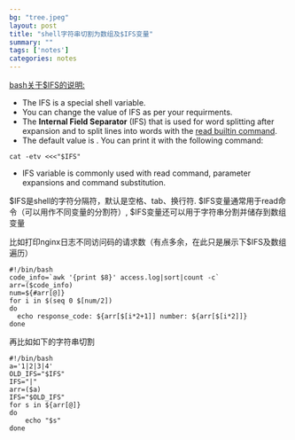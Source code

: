 ```yaml
---
bg: "tree.jpeg"
layout: post
title: "shell字符串切割为数组及$IFS变量"
summary: ""
tags: ['notes']
categories: notes
---
```


[bash关于\$IFS的说明:](https://bash.cyberciti.biz/guide/$IFS)

- The IFS is a special shell variable.
- You can change the value of IFS as per your requirments.
- The **Internal Field Separator** (IFS) that is used for word splitting after expansion and to split lines into words with the [read builtin command](https://bash.cyberciti.biz/guide/Read_command).
- The default value is **<space><tab><newline>**. You can print it with the following command:

```shell
cat -etv <<<"$IFS"
```

- IFS variable is commonly used with read command, parameter expansions and command substitution.

$IFS是shell的字符分隔符，默认是空格、tab、换行符. \$IFS变量通常用于read命令（可以用作不同变量的分割符）, \$IFS变量还可以用于字符串分割并储存到数组变量

比如打印nginx日志不同访问码的请求数（有点多余，在此只是展示下$IFS及数组遍历）

```shell
#!/bin/bash
code_info=`awk '{print $8}' access.log|sort|count -c`
arr=($code_info)
num=${#arr[@]}
for i in $(seq 0 $[num/2])
do
  echo response_code: ${arr[$[i*2+1]] number: ${arr[$[i*2]]}
done
```

再比如如下的字符串切割

```shell
#!/bin/bash
a='1|2|3|4'
OLD_IFS="$IFS"
IFS="|"
arr=($a)
IFS="$OLD_IFS"
for s in ${arr[@]}
do
    echo "$s" 
done
```

